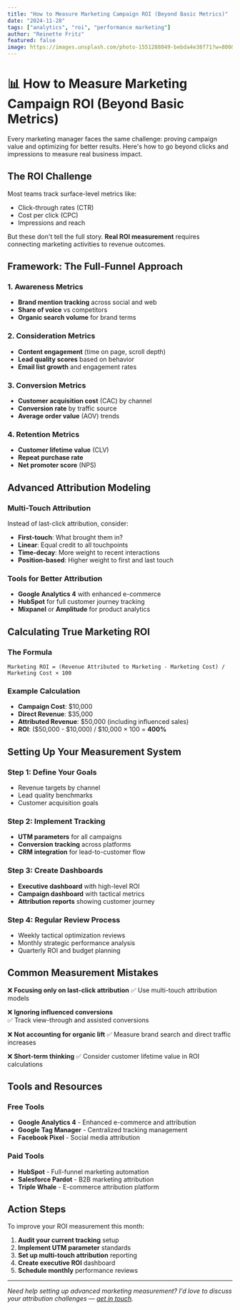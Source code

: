 ```yaml
---
title: "How to Measure Marketing Campaign ROI (Beyond Basic Metrics)"
date: "2024-11-28"
tags: ["analytics", "roi", "performance marketing"]
author: "Reinette Fritz"
featured: false
image: https://images.unsplash.com/photo-1551288049-bebda4e38f71?w=800&h=500&fit=crop
---
```


# 📊 How to Measure Marketing Campaign ROI (Beyond Basic Metrics)

Every marketing manager faces the same challenge: proving campaign value and optimizing for better results. Here's how to go beyond clicks and impressions to measure real business impact.

## The ROI Challenge

Most teams track surface-level metrics like:
- Click-through rates (CTR)
- Cost per click (CPC)  
- Impressions and reach

But these don't tell the full story. **Real ROI measurement** requires connecting marketing activities to revenue outcomes.

## Framework: The Full-Funnel Approach

### 1. Awareness Metrics
- **Brand mention tracking** across social and web
- **Share of voice** vs competitors
- **Organic search volume** for brand terms

### 2. Consideration Metrics  
- **Content engagement** (time on page, scroll depth)
- **Lead quality scores** based on behavior
- **Email list growth** and engagement rates

### 3. Conversion Metrics
- **Customer acquisition cost** (CAC) by channel
- **Conversion rate** by traffic source
- **Average order value** (AOV) trends

### 4. Retention Metrics
- **Customer lifetime value** (CLV)
- **Repeat purchase rate**
- **Net promoter score** (NPS)

## Advanced Attribution Modeling

### Multi-Touch Attribution
Instead of last-click attribution, consider:
- **First-touch**: What brought them in?
- **Linear**: Equal credit to all touchpoints
- **Time-decay**: More weight to recent interactions
- **Position-based**: Higher weight to first and last touch

### Tools for Better Attribution
- **Google Analytics 4** with enhanced e-commerce
- **HubSpot** for full customer journey tracking
- **Mixpanel** or **Amplitude** for product analytics

## Calculating True Marketing ROI

### The Formula
```
Marketing ROI = (Revenue Attributed to Marketing - Marketing Cost) / Marketing Cost × 100
```

### Example Calculation
- **Campaign Cost**: $10,000
- **Direct Revenue**: $35,000  
- **Attributed Revenue**: $50,000 (including influenced sales)
- **ROI**: ($50,000 - $10,000) / $10,000 × 100 = **400%**

## Setting Up Your Measurement System

### Step 1: Define Your Goals
- Revenue targets by channel
- Lead quality benchmarks
- Customer acquisition goals

### Step 2: Implement Tracking
- **UTM parameters** for all campaigns
- **Conversion tracking** across platforms
- **CRM integration** for lead-to-customer flow

### Step 3: Create Dashboards
- **Executive dashboard** with high-level ROI
- **Campaign dashboard** with tactical metrics
- **Attribution reports** showing customer journey

### Step 4: Regular Review Process
- Weekly tactical optimization reviews
- Monthly strategic performance analysis
- Quarterly ROI and budget planning

## Common Measurement Mistakes

❌ **Focusing only on last-click attribution**
✅ Use multi-touch attribution models

❌ **Ignoring influenced conversions**  
✅ Track view-through and assisted conversions

❌ **Not accounting for organic lift**
✅ Measure brand search and direct traffic increases

❌ **Short-term thinking**
✅ Consider customer lifetime value in ROI calculations

## Tools and Resources

### Free Tools
- **Google Analytics 4** - Enhanced e-commerce and attribution
- **Google Tag Manager** - Centralized tracking management
- **Facebook Pixel** - Social media attribution

### Paid Tools
- **HubSpot** - Full-funnel marketing automation
- **Salesforce Pardot** - B2B marketing attribution  
- **Triple Whale** - E-commerce attribution platform

## Action Steps

To improve your ROI measurement this month:

1. **Audit your current tracking** setup
2. **Implement UTM parameter** standards
3. **Set up multi-touch attribution** reporting
4. **Create executive ROI** dashboard
5. **Schedule monthly** performance reviews

---

*Need help setting up advanced marketing measurement? I'd love to discuss your attribution challenges — [get in touch](mailto:fritzreinette@gmail.com).*